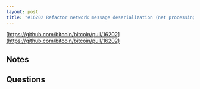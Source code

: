 ```yaml
---
layout: post
title: "#16202 Refactor network message deserialization (net processing)"
---
```


[https://github.com/bitcoin/bitcoin/pull/16202](https://github.com/bitcoin/bitcoin/pull/16202)

## Notes


## Questions


